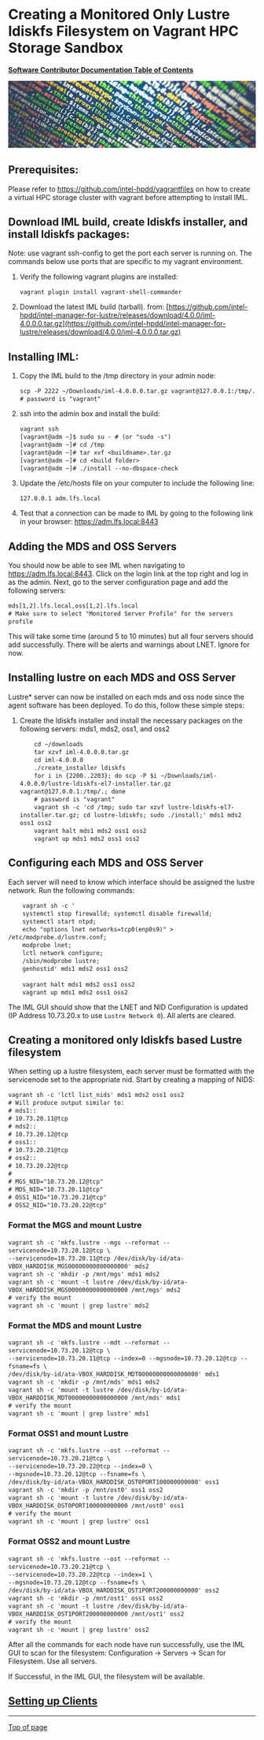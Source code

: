# <a name="Top"></a>Creating a Monitored Only Lustre ldiskfs Filesystem on Vagrant HPC Storage Sandbox

[**Software Contributor Documentation Table of Contents**](cd_TOC.md)

![ldiskfs](md_Graphics/monitored_filesystem_sm.jpg)

## Prerequisites:

Please refer to https://github.com/intel-hpdd/vagrantfiles on how to create a virtual HPC storage cluster with vagrant before attempting to install IML.

## Download IML build, create ldiskfs installer, and install ldiskfs packages:

Note: use vagrant ssh-config to get the port each server is running on. The commands below use ports that are specific to my vagrant environment.

1. Verify the following vagrant plugins are installed:
   ```
   vagrant plugin install vagrant-shell-commander
   ```
2. Download the latest IML build (tarball).
   from: [https://github.com/intel-hpdd/intel-manager-for-lustre/releases/download/4.0.0/iml-4.0.0.0.tar.gz](https://github.com/intel-hpdd/intel-manager-for-lustre/releases/download/4.0.0/iml-4.0.0.0.tar.gz)

## Installing IML:

1. Copy the IML build to the /tmp directory in your admin node:
   ```
   scp -P 2222 ~/Downloads/iml-4.0.0.0.tar.gz vagrant@127.0.0.1:/tmp/.
   # password is "vagrant"
   ```
2. ssh into the admin box and install the build:
   ```
   vagrant ssh
   [vagrant@adm ~]$ sudo su - # (or "sudo -s")
   [vagrant@adm ~]# cd /tmp
   [vagrant@adm ~]# tar xvf <buildname>.tar.gz
   [vagrant@adm ~]# cd <build folder>
   [vagrant@adm ~]# ./install --no-dbspace-check
   ```
3. Update the /etc/hosts file on your computer to include the following line:
   ```
   127.0.0.1 adm.lfs.local
   ```
4. Test that a connection can be made to IML by going to the following link in your browser:
   https://adm.lfs.local:8443

## Adding the MDS and OSS Servers

You should now be able to see IML when navigating to https://adm.lfs.local:8443. Click on the login link at the top right and log in as the admin. Next, go to the server configuration page and add the following servers:

```
mds[1,2].lfs.local,oss[1,2].lfs.local
# Make sure to select "Monitored Server Profile" for the servers profile
```

This will take some time (around 5 to 10 minutes) but all four servers should add successfully.
There will be alerts and warnings about LNET. Ignore for now.

## Installing lustre on each MDS and OSS Server

Lustre\* server can now be installed on each mds and oss node since the agent software has been deployed. To do this, follow these simple steps:

1. Create the ldiskfs installer and install the necessary packages on the following servers: mds1, mds2, oss1, and oss2
   ```
       cd ~/downloads
       tar xzvf iml-4.0.0.0.tar.gz
       cd iml-4.0.0.0
       ./create_installer ldiskfs
       for i in {2200..2203}; do scp -P $i ~/Downloads/iml-4.0.0.0/lustre-ldiskfs-el7-installer.tar.gz vagrant@127.0.0.1:/tmp/.; done
       # password is "vagrant"
       vagrant sh -c 'cd /tmp; sudo tar xzvf lustre-ldiskfs-el7-installer.tar.gz; cd lustre-ldiskfs; sudo ./install;' mds1 mds2 oss1 oss2
       vagrant halt mds1 mds2 oss1 oss2
       vagrant up mds1 mds2 oss1 oss2
   ```

## Configuring each MDS and OSS Server

Each server will need to know which interface should be assigned the lustre network.
Run the following commands:

```
    vagrant sh -c '
    systemctl stop firewalld; systemctl disable firewalld;
    systemctl start ntpd;
    echo "options lnet networks=tcp0(enp0s9)" > /etc/modprobe.d/lustre.conf;
    modprobe lnet;
    lctl network configure;
    /sbin/modprobe lustre;
    genhostid' mds1 mds2 oss1 oss2

    vagrant halt mds1 mds2 oss1 oss2
    vagrant up mds1 mds2 oss1 oss2
```

The IML GUI should show that the LNET and NID Configuration is updated (IP Address 10.73.20.x to use `Lustre Network 0`). All alerts are cleared.

## Creating a monitored only ldiskfs based Lustre filesystem

When setting up a lustre filesystem, each server must be formatted with the servicenode set to the appropriate nid. Start by creating a mapping of NIDS:

```
vagrant sh -c 'lctl list_nids' mds1 mds2 oss1 oss2
# Will produce output similar to:
# mds1::
# 10.73.20.11@tcp
# mds2::
# 10.73.20.12@tcp
# oss1::
# 10.73.20.21@tcp
# oss2::
# 10.73.20.22@tcp
#
# MGS_NID="10.73.20.12@tcp"
# MDS_NID="10.73.20.11@tcp"
# OSS1_NID="10.73.20.21@tcp"
# OSS2_NID="10.73.20.22@tcp"
```

### Format the MGS and mount Lustre

```
vagrant sh -c 'mkfs.lustre --mgs --reformat --servicenode=10.73.20.12@tcp \
--servicenode=10.73.20.11@tcp /dev/disk/by-id/ata-VBOX_HARDDISK_MGS00000000000000000' mds2
vagrant sh -c 'mkdir -p /mnt/mgs' mds1 mds2
vagrant sh -c 'mount -t lustre /dev/disk/by-id/ata-VBOX_HARDDISK_MGS00000000000000000 /mnt/mgs' mds2
# verify the mount
vagrant sh -c 'mount | grep lustre' mds2
```

### Format the MDS and mount Lustre

```
vagrant sh -c 'mkfs.lustre --mdt --reformat --servicenode=10.73.20.12@tcp \
--servicenode=10.73.20.11@tcp --index=0 --mgsnode=10.73.20.12@tcp --fsname=fs \
/dev/disk/by-id/ata-VBOX_HARDDISK_MDT00000000000000000' mds1
vagrant sh -c 'mkdir -p /mnt/mds' mds1 mds2
vagrant sh -c 'mount -t lustre /dev/disk/by-id/ata-VBOX_HARDDISK_MDT00000000000000000 /mnt/mds' mds1
# verify the mount
vagrant sh -c 'mount | grep lustre' mds1
```

### Format OSS1 and mount Lustre

```
vagrant sh -c 'mkfs.lustre --ost --reformat --servicenode=10.73.20.21@tcp \
--servicenode=10.73.20.22@tcp --index=0 \
--mgsnode=10.73.20.12@tcp --fsname=fs \
/dev/disk/by-id/ata-VBOX_HARDDISK_OST0PORT100000000000' oss1
vagrant sh -c 'mkdir -p /mnt/ost0' oss1 oss2
vagrant sh -c 'mount -t lustre /dev/disk/by-id/ata-VBOX_HARDDISK_OST0PORT100000000000 /mnt/ost0' oss1
# verify the mount
vagrant sh -c 'mount | grep lustre' oss1
```

### Format OSS2 and mount Lustre

```
vagrant sh -c 'mkfs.lustre --ost --reformat --servicenode=10.73.20.21@tcp \
--servicenode=10.73.20.22@tcp --index=1 \
--mgsnode=10.73.20.12@tcp --fsname=fs \
/dev/disk/by-id/ata-VBOX_HARDDISK_OST1PORT200000000000' oss2
vagrant sh -c 'mkdir -p /mnt/ost1' oss1 oss2
vagrant sh -c 'mount -t lustre /dev/disk/by-id/ata-VBOX_HARDDISK_OST1PORT200000000000 /mnt/ost1' oss2
# verify the mount
vagrant sh -c 'mount | grep lustre' oss2
```

After all the commands for each node have run successfully, use the IML GUI to scan for the filesystem:
Configuration -> Servers -> Scan for Filesystem. Use all servers.

If Successful, in the IML GUI, the filesystem will be available.

## [Setting up Clients](cd_Setting_Up_Clients.md)

---

[Top of page](#Top)

